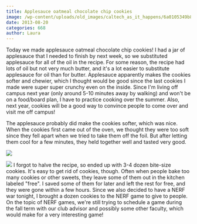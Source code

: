 ```yaml
---
title: Applesauce oatmeal chocolate chip cookies
image: /wp-content/uploads/old_images/caltech_as_it_happens/6a0105349b8251970b019104c7658e970c.jpg
date: 2013-08-20
categories: 668
author: Laura
---
```



Today we made applesauce oatmeal chocolate chip cookies! I had a jar of applesauce that I needed to finish by next week, so we substituted applesauce for all of the oil in the recipe. For some reason, the recipe had lots of oil but not very much butter, and it's a lot easier to substitute applesauce for oil than for butter. Applesauce apparently makes the cookies softer and chewier, which I thought would be good since the last cookies I made were super super crunchy even on the inside. Since I'm living off campus next year (only around 5-10 minutes away by walking) and won't be on a food/board plan, I have to practice cooking over the summer. Also, next year, cookies will be a good way to convince people to come over and visit me off campus!

The applesauce probably did make the cookies softer, which was nice. When the cookies first came out 
of the oven, we thought they were too soft since they fell apart when we 
tried to take them off the foil. But after letting them cool for a few 
minutes, they held together well and tasted very good.


![](/old_images/6a0105349b8251970b01901ed177fc970b-320wi.jpg)


![](/old_images/caltech_as_it_happens/6a0105349b8251970b01901ed1782f970b.jpg)
I forgot to halve the recipe, so ended up with 3-4 dozen bite-size 
cookies. It's easy to get rid of cookies, though. Often when people bake
 too many cookies or other sweets, they leave some of them out in the 
kitchen labeled "free". I saved some of them for later and left the rest
 for free, and they were gone within a few hours. Since we also decided to have a NERF war tonight, I brought a dozen cookies to the NERF game to 
give to people. On the topic of NERF games, we're still trying to schedule a game during the fall term with our club advisor and possibly some other faculty, which would make for a very interesting game!

